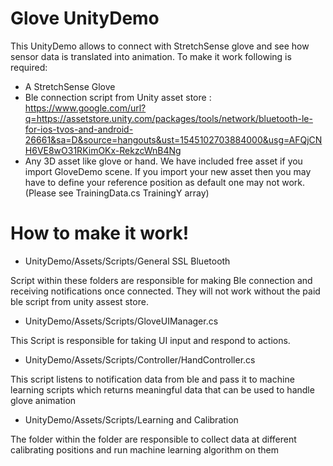 # Glove UnityDemo


This UnityDemo allows to connect with StretchSense glove and see how sensor data is translated into animation. To make it work following is required:
  - A StretchSense Glove
  - Ble connection script from Unity asset store : https://www.google.com/url?q=https://assetstore.unity.com/packages/tools/network/bluetooth-le-for-ios-tvos-and-android-26661&sa=D&source=hangouts&ust=1545102703884000&usg=AFQjCNH6VE8wO31RKimOKx-RekzcWnB4Ng
  - Any 3D asset like glove or hand. We have included free asset if you import GloveDemo scene. If you import your new asset then you may have to define your reference position as default one may not work. (Please see TrainingData.cs TrainingY array)

# How to make it work!

  - UnityDemo/Assets/Scripts/General SSL Bluetooth
 
Script within these folders are responsible for making Ble connection and receiving notifications once connected. They will not work without the paid ble script from unity assest store.
  
  - UnityDemo/Assets/Scripts/GloveUIManager.cs

This Script is responsible for taking UI input and respond to actions.

  - UnityDemo/Assets/Scripts/Controller/HandController.cs
  
This script listens to notification data from ble and pass it to machine learning scripts which returns meaningful data that can be used to handle glove animation  

   - UnityDemo/Assets/Scripts/Learning and Calibration
   
The folder within the folder are responsible to collect data at different calibrating positions and run machine learning algorithm on them


